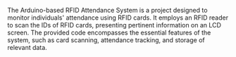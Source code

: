 The Arduino-based RFID Attendance System is a project designed to monitor individuals' attendance using RFID cards. It employs an RFID reader to scan the IDs of RFID cards, presenting pertinent information on an LCD screen. The provided code encompasses the essential features of the system, such as card scanning, attendance tracking, and storage of relevant data.
